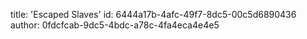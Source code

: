 title: 'Escaped Slaves'
id: 6444a17b-4afc-49f7-8dc5-00c5d6890436
author: 0fdcfcab-9dc5-4bdc-a78c-4fa4eca4e4e5
